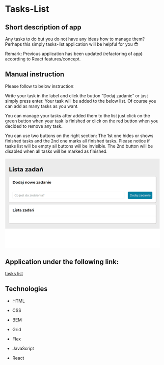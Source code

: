 # Tasks-List

## Short description of app

Any tasks to do but you do not have any ideas how to manage them? Perhaps this simply tasks-list application will be helpful for you 😎

Remark: Previous application has been updated (refactoring of app) according to React features/concept. 
## Manual instruction

Please follow to below instruction:

Write your task in the label and click the button “Dodaj zadanie” or just simply press enter.
Your task will be added to the below list. Of course you can add as many tasks as you want.

You can manage your tasks after added them to the list just click on the green button when your task is finished or click on the red button when you decided to remove any task.

You can use two buttons on the right section: The 1st one hides or shows finished tasks and the 2nd one marks all finished tasks. Please notice if tasks list will be empty all buttons will be invisible. The 2nd button will be disabled when all tasks will be marked as finished.

![How to use](tasksList.gif)

## Application under the following link:

[tasks list](https://kantares77.github.io/tasks-list-react/)

## Technologies

- HTML

- CSS

- BEM

- Grid

- Flex

- JavaScript

- React
